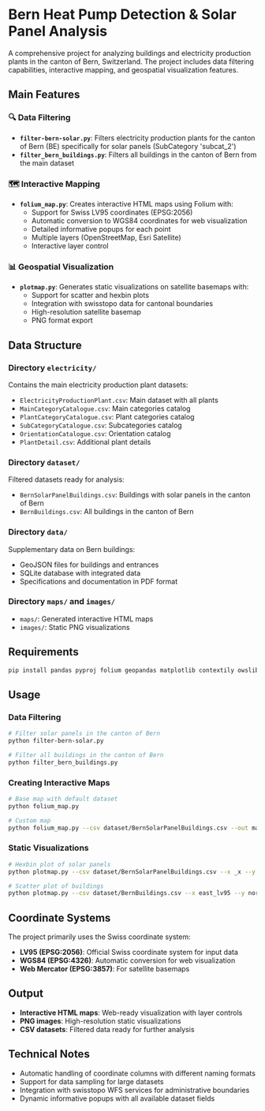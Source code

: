 # Bern Heat Pump Detection & Solar Panel Analysis

A comprehensive project for analyzing buildings and electricity production plants in the canton of Bern, Switzerland. The project includes data filtering capabilities, interactive mapping, and geospatial visualization features.

## Main Features

### 🔍 Data Filtering

- **`filter-bern-solar.py`**: Filters electricity production plants for the canton of Bern (BE) specifically for solar panels (SubCategory 'subcat_2')
- **`filter_bern_buildings.py`**: Filters all buildings in the canton of Bern from the main dataset

### 🗺️ Interactive Mapping

- **`folium_map.py`**: Creates interactive HTML maps using Folium with:
  - Support for Swiss LV95 coordinates (EPSG:2056)
  - Automatic conversion to WGS84 coordinates for web visualization
  - Detailed informative popups for each point
  - Multiple layers (OpenStreetMap, Esri Satellite)
  - Interactive layer control

### 📊 Geospatial Visualization

- **`plotmap.py`**: Generates static visualizations on satellite basemaps with:
  - Support for scatter and hexbin plots
  - Integration with swisstopo data for cantonal boundaries
  - High-resolution satellite basemap
  - PNG format export

## Data Structure

### Directory `electricity/`

Contains the main electricity production plant datasets:

- `ElectricityProductionPlant.csv`: Main dataset with all plants
- `MainCategoryCatalogue.csv`: Main categories catalog
- `PlantCategoryCatalogue.csv`: Plant categories catalog
- `SubCategoryCatalogue.csv`: Subcategories catalog
- `OrientationCatalogue.csv`: Orientation catalog
- `PlantDetail.csv`: Additional plant details

### Directory `dataset/`

Filtered datasets ready for analysis:

- `BernSolarPanelBuildings.csv`: Buildings with solar panels in the canton of Bern
- `BernBuildings.csv`: All buildings in the canton of Bern

### Directory `data/`

Supplementary data on Bern buildings:

- GeoJSON files for buildings and entrances
- SQLite database with integrated data
- Specifications and documentation in PDF format

### Directory `maps/` and `images/`

- `maps/`: Generated interactive HTML maps
- `images/`: Static PNG visualizations

## Requirements

```bash
pip install pandas pyproj folium geopandas matplotlib contextily owslib
```

## Usage

### Data Filtering

```bash
# Filter solar panels in the canton of Bern
python filter-bern-solar.py

# Filter all buildings in the canton of Bern
python filter_bern_buildings.py
```

### Creating Interactive Maps

```bash
# Base map with default dataset
python folium_map.py

# Custom map
python folium_map.py --csv dataset/BernSolarPanelBuildings.csv --out maps/custom_map.html --limit 1000
```

### Static Visualizations

```bash
# Hexbin plot of solar panels
python plotmap.py --csv dataset/BernSolarPanelBuildings.csv --x _x --y _y --out bern_hexbin.png --kind hexbin --gridsize 120

# Scatter plot of buildings
python plotmap.py --csv dataset/BernBuildings.csv --x east_lv95 --y north_lv95 --out bern_scatter.png --kind scatter --s 0.5
```

## Coordinate Systems

The project primarily uses the Swiss coordinate system:

- **LV95 (EPSG:2056)**: Official Swiss coordinate system for input data
- **WGS84 (EPSG:4326)**: Automatic conversion for web visualization
- **Web Mercator (EPSG:3857)**: For satellite basemaps

## Output

- **Interactive HTML maps**: Web-ready visualization with layer controls
- **PNG images**: High-resolution static visualizations
- **CSV datasets**: Filtered data ready for further analysis

## Technical Notes

- Automatic handling of coordinate columns with different naming formats
- Support for data sampling for large datasets
- Integration with swisstopo WFS services for administrative boundaries
- Dynamic informative popups with all available dataset fields
